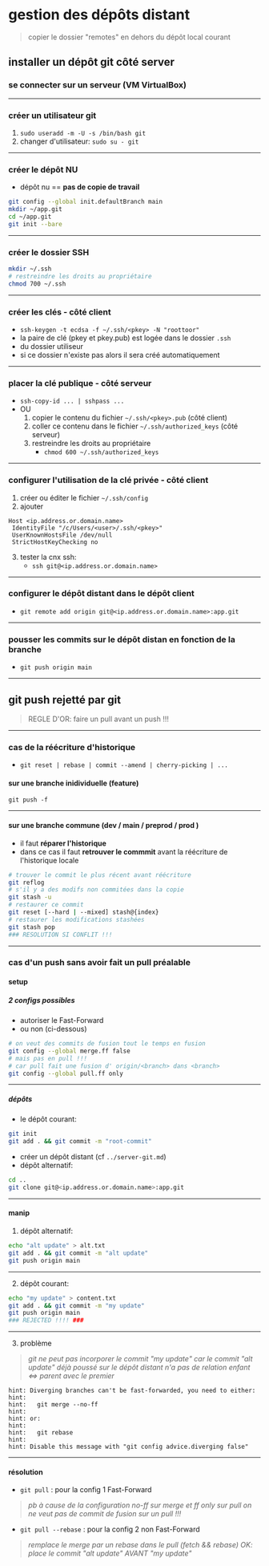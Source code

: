 # gestion des dépôts distant

> copier le dossier "remotes" en dehors du dépôt local courant

## installer un dépôt git côté server

### se connecter sur un serveur (VM VirtualBox)

---

### créer un utilisateur git

1. `sudo useradd -m -U -s /bin/bash git`
2. changer d'utilisateur: `sudo su - git`

---

### créer le dépôt NU

* dépôt nu == **pas de copie de travail**

```bash
git config --global init.defaultBranch main
mkdir ~/app.git
cd ~/app.git
git init --bare
```

---

### créer le dossier SSH

```bash
mkdir ~/.ssh
# restreindre les droits au propriétaire
chmod 700 ~/.ssh
```

---

### créer les clés - côté client

* `ssh-keygen -t ecdsa -f ~/.ssh/<pkey> -N "roottoor"`
* la paire de clé (pkey et pkey.pub) est logée dans le dossier `.ssh`
* du dossier utiliseur
* si ce dossier n'existe pas alors il sera créé automatiquement 

---

### placer la clé publique - côté serveur

* `ssh-copy-id ... | sshpass ...`
* OU 
   1. copier le contenu du fichier `~/.ssh/<pkey>.pub` (côté client)
   2. coller ce contenu dans le fichier `~/.ssh/authorized_keys` (côté serveur)
   3. restreindre les droits au propriétaire 
      + `chmod 600 ~/.ssh/authorized_keys`

---

### configurer l'utilisation de la clé privée - côté client

1. créer ou éditer le fichier `~/.ssh/config`
2. ajouter

```text
Host <ip.address.or.domain.name>
 IdentityFile "/c/Users/<user>/.ssh/<pkey>"
 UserKnownHostsFile /dev/null
 StrictHostKeyChecking no
```
3. tester la cnx ssh: 
   + `ssh git@<ip.address.or.domain.name>`

---

### configurer le dépôt distant dans le dépôt client

* `git remote add origin git@<ip.address.or.domain.name>:app.git`

---

### pousser les commits sur le dépôt distan en fonction de la branche

* `git push origin main`

---

## git push rejetté par git

> REGLE D'OR: faire un pull avant un push !!!

---

### cas de la réécriture d'historique

* `git reset | rebase | commit --amend | cherry-picking | ...`

#### sur une branche inidividuelle (feature)

`git push -f`

---

#### sur une branche commune (dev / main / preprod / prod )

* il faut **réparer l'historique**
* dans ce cas il faut **retrouver le commmit** avant la réécriture de l'historique locale

```bash
# trouver le commit le plus récent avant réécriture
git reflog
# s'il y a des modifs non commitées dans la copie
git stash -u
# restaurer ce commit
git reset [--hard | --mixed] stash@{index}
# restaurer les modifications stashées
git stash pop
### RESOLUTION SI CONFLIT !!!
```

---

### cas d'un push sans avoir fait un pull préalable

#### setup

##### 2 configs possibles

* autoriser le Fast-Forward
* ou non (ci-dessous)

```bash
# on veut des commits de fusion tout le temps en fusion
git config --global merge.ff false
# mais pas en pull !!! 
# car pull fait une fusion d' origin/<branch> dans <branch>
git config --global pull.ff only
```

---

##### dépôts

* le dépôt courant: 

```bash
git init
git add . && git commit -m "root-commit"
```

* créer un dépôt distant (cf `../server-git.md`)
* dépôt alternatif:

```bash
cd ..
git clone git@<ip.address.or.domain.name>:app.git
```

---

#### manip

1. dépôt alternatif: 

```bash
echo "alt update" > alt.txt
git add . && git commit -m "alt update"
git push origin main
```

---

2. dépôt courant: 

```bash
echo "my update" > content.txt
git add . && git commit -m "my update"
git push origin main
### REJECTED !!!! ###
```

---

3. problème

> *git ne peut pas incorporer le commit "my update"*
> *car le commit "alt update" déjà poussé sur le dépôt distant*
> *n'a pas de relation enfant <=> parent avec le premier*

```text
hint: Diverging branches can't be fast-forwarded, you need to either:
hint: 
hint:   git merge --no-ff
hint: 
hint: or:
hint: 
hint:   git rebase
hint: 
hint: Disable this message with "git config advice.diverging false"
```

---

#### résolution

* `git pull` : pour la config 1 Fast-Forward

> *pb à cause de la configuration no-ff sur merge et ff only sur pull*
> *on ne veut pas de commit de fusion sur un pull !!!*

* `git pull --rebase` : pour la config 2 non Fast-Forward

> *remplace le merge par un rebase dans le pull (fetch && rebase)*
> *OK: place le commit "alt update" AVANT "my update"*